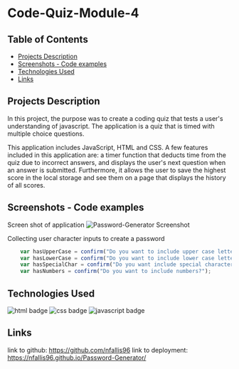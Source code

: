 # Code-Quiz-Module-4

## Table of Contents
* [Projects Description](#projects-description)
* [Screenshots - Code examples](#screenshots---code-examples)
* [Technologies Used](#technologies-used)
* [Links](#links)

## Projects Description
In this project, the purpose was to create a coding quiz that tests a user's understanding of javascript. The application is a quiz that is timed with multiple choice questions. 

This application includes JavaScript, HTML and CSS. A few features included in this application are: a timer function that deducts time from the quiz due to incorrect answers, and displays the user's next question when an answer is submitted. Furthermore, it allows the user to save the highest score in the local storage and see them on a page that displays the history of all scores.

 
## Screenshots - Code examples
Screen shot of application
![Password-Generator Screenshot](password-generator.png)

Collecting user character inputs to create a password 
```js  
    var hasUpperCase = confirm("Do you want to include upper case letters?");
    var hasLowerCase = confirm("Do you want to include lower case letters?");
    var hasSpecialChar = confirm("Do you want include special characters?");
    var hasNumbers = confirm("Do you want to include numbers?");
 ```

## Technologies Used 
![html badge](https://img.shields.io/badge/language-html-red)
![css badge](https://img.shields.io/badge/language-css-green)
![javascript badge](https://img.shields.io/badge/language-javascript-yellow)

## Links
link to github: https://github.com/nfallis96
link to deployment: https://nfallis96.github.io/Password-Generator/